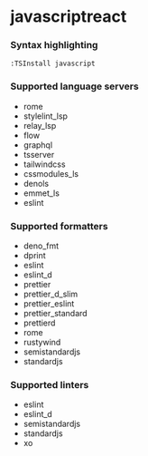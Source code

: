 # javascriptreact

### Syntax highlighting

```vim
:TSInstall javascript
```

### Supported language servers

- rome
- stylelint_lsp
- relay_lsp
- flow
- graphql
- tsserver
- tailwindcss
- cssmodules_ls
- denols
- emmet_ls
- eslint

### Supported formatters

- deno_fmt
- dprint
- eslint
- eslint_d
- prettier
- prettier_d_slim
- prettier_eslint
- prettier_standard
- prettierd
- rome
- rustywind
- semistandardjs
- standardjs

### Supported linters

- eslint
- eslint_d
- semistandardjs
- standardjs
- xo
